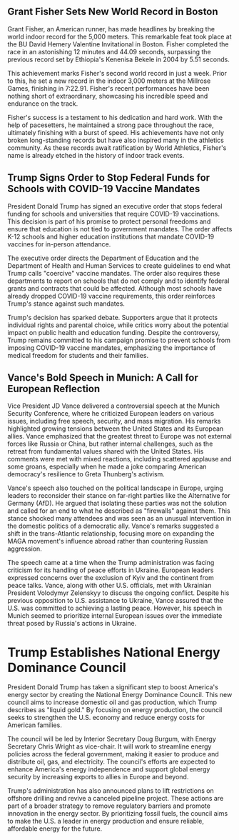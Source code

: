 ## Grant Fisher Sets New World Record in Boston

Grant Fisher, an American runner, has made headlines by breaking the world indoor record for the 5,000 meters. This remarkable feat took place at the BU David Hemery Valentine Invitational in Boston. Fisher completed the race in an astonishing 12 minutes and 44.09 seconds, surpassing the previous record set by Ethiopia's Kenenisa Bekele in 2004 by 5.51 seconds.

This achievement marks Fisher's second world record in just a week. Prior to this, he set a new record in the indoor 3,000 meters at the Millrose Games, finishing in 7:22.91. Fisher's recent performances have been nothing short of extraordinary, showcasing his incredible speed and endurance on the track.

Fisher's success is a testament to his dedication and hard work. With the help of pacesetters, he maintained a strong pace throughout the race, ultimately finishing with a burst of speed. His achievements have not only broken long-standing records but have also inspired many in the athletics community. As these records await ratification by World Athletics, Fisher's name is already etched in the history of indoor track events.

## Trump Signs Order to Stop Federal Funds for Schools with COVID-19 Vaccine Mandates

President Donald Trump has signed an executive order that stops federal funding for schools and universities that require COVID-19 vaccinations. This decision is part of his promise to protect personal freedoms and ensure that education is not tied to government mandates. The order affects K-12 schools and higher education institutions that mandate COVID-19 vaccines for in-person attendance.

The executive order directs the Department of Education and the Department of Health and Human Services to create guidelines to end what Trump calls "coercive" vaccine mandates. The order also requires these departments to report on schools that do not comply and to identify federal grants and contracts that could be affected. Although most schools have already dropped COVID-19 vaccine requirements, this order reinforces Trump's stance against such mandates.

Trump's decision has sparked debate. Supporters argue that it protects individual rights and parental choice, while critics worry about the potential impact on public health and education funding. Despite the controversy, Trump remains committed to his campaign promise to prevent schools from imposing COVID-19 vaccine mandates, emphasizing the importance of medical freedom for students and their families.

## Vance's Bold Speech in Munich: A Call for European Reflection

Vice President JD Vance delivered a controversial speech at the Munich Security Conference, where he criticized European leaders on various issues, including free speech, security, and mass migration. His remarks highlighted growing tensions between the United States and its European allies. Vance emphasized that the greatest threat to Europe was not external forces like Russia or China, but rather internal challenges, such as the retreat from fundamental values shared with the United States. His comments were met with mixed reactions, including scattered applause and some groans, especially when he made a joke comparing American democracy's resilience to Greta Thunberg's activism.

Vance's speech also touched on the political landscape in Europe, urging leaders to reconsider their stance on far-right parties like the Alternative for Germany (AfD). He argued that isolating these parties was not the solution and called for an end to what he described as "firewalls" against them. This stance shocked many attendees and was seen as an unusual intervention in the domestic politics of a democratic ally. Vance's remarks suggested a shift in the trans-Atlantic relationship, focusing more on expanding the MAGA movement's influence abroad rather than countering Russian aggression.

The speech came at a time when the Trump administration was facing criticism for its handling of peace efforts in Ukraine. European leaders expressed concerns over the exclusion of Kyiv and the continent from peace talks. Vance, along with other U.S. officials, met with Ukrainian President Volodymyr Zelenskyy to discuss the ongoing conflict. Despite his previous opposition to U.S. assistance to Ukraine, Vance assured that the U.S. was committed to achieving a lasting peace. However, his speech in Munich seemed to prioritize internal European issues over the immediate threat posed by Russia's actions in Ukraine.

# Trump Establishes National Energy Dominance Council

President Donald Trump has taken a significant step to boost America's energy sector by creating the National Energy Dominance Council. This new council aims to increase domestic oil and gas production, which Trump describes as "liquid gold." By focusing on energy production, the council seeks to strengthen the U.S. economy and reduce energy costs for American families.

The council will be led by Interior Secretary Doug Burgum, with Energy Secretary Chris Wright as vice-chair. It will work to streamline energy policies across the federal government, making it easier to produce and distribute oil, gas, and electricity. The council's efforts are expected to enhance America's energy independence and support global energy security by increasing exports to allies in Europe and beyond.

Trump's administration has also announced plans to lift restrictions on offshore drilling and revive a canceled pipeline project. These actions are part of a broader strategy to remove regulatory barriers and promote innovation in the energy sector. By prioritizing fossil fuels, the council aims to make the U.S. a leader in energy production and ensure reliable, affordable energy for the future.
